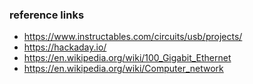 ### reference links

* https://www.instructables.com/circuits/usb/projects/
* https://hackaday.io/
* https://en.wikipedia.org/wiki/100_Gigabit_Ethernet
* https://en.wikipedia.org/wiki/Computer_network
